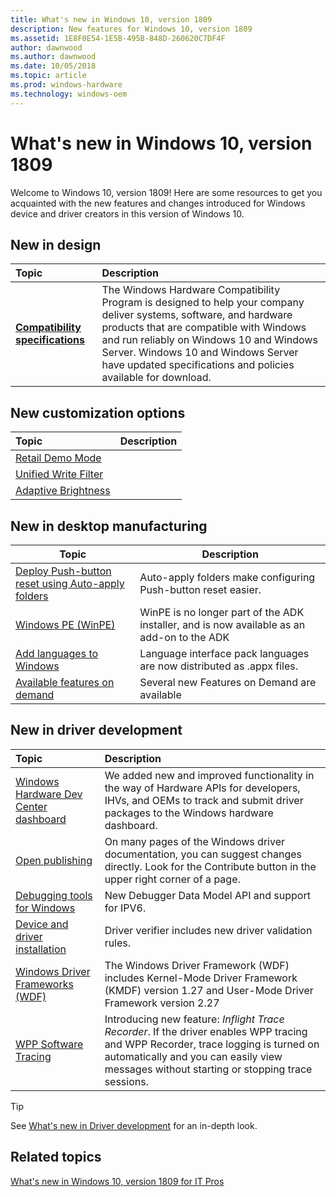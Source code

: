 ```yaml
---
title: What's new in Windows 10, version 1809
description: New features for Windows 10, version 1809
ms.assetid: 1E8F0E54-1E5B-495B-848D-260620C7DF4F
author: dawnwood
ms.author: dawnwood
ms.date: 10/05/2018
ms.topic: article
ms.prod: windows-hardware
ms.technology: windows-oem
---
```

# What's new in Windows 10, version 1809

Welcome to Windows 10, version 1809! Here are some resources to get you acquainted with the new features and changes introduced for Windows device and driver creators in this version of Windows 10.

## New in design

| Topic         | Description                                                                            |
|:-----------------------|:----------------------------------------------------------------------|
| **[Compatibility specifications](https://docs.microsoft.com/en-us/windows-hardware/design/compatibility/whcp-specifications-policies)**           | The Windows Hardware Compatibility Program is designed to help your company deliver systems, software, and hardware products that are compatible with Windows and run reliably on Windows 10 and Windows Server. Windows 10 and Windows Server have updated specifications and policies available for download.     |


## New customization options

| Topic                                      | Description                                                                                             |
|:-------------------------------------------|:--------------------------------------------------------------------------------------------------------|
|[Retail Demo Mode]()|    |
|[Unified Write Filter]()|    |
|[Adaptive Brightness]() |  |

## New in desktop manufacturing

| Topic | Description |
| --- | --- |
| [Deploy Push-button reset using Auto-apply folders](https://docs.microsoft.com/en-us/windows-hardware/manufacture/desktop/deploy-pbr-features-using-auto-apply) |  Auto-apply folders make configuring Push-button reset easier. |
| [Windows PE (WinPE)](https://docs.microsoft.com/en-us/windows-hardware/manufacture/desktop/winpe-intro) | WinPE is no longer part of the ADK installer, and is now available as an add-on to the ADK | 
| [Add languages to Windows](https://docs.microsoft.com/en-us/windows-hardware/manufacture/desktop/add-and-remove-language-packs-offline-using-dism.md) | Language interface pack languages are now distributed as .appx files. |
| [Available features on demand](https://docs.microsoft.com/en-us/windows-hardware/manufacture/features-on-demand-non-language-fod.md) |  Several new Features on Demand are available |


## New in driver development

| Topic                                      | Description                                                                                             |
|:-------------------------------------------|:--------------------------------------------------------------------------------------------------------|
| [Windows Hardware Dev Center dashboard](https://docs.microsoft.com/en-us/windows-hardware/drivers/what-s-new-in-driver-development#windows-hardware-dev-center-dashboard)    |We added new and improved functionality in the way of Hardware APIs for developers, IHVs, and OEMs to track and submit driver packages to the Windows hardware dashboard.     |
| [Open publishing](https://docs.microsoft.com/en-us/windows-hardware/drivers/what-s-new-in-driver-development#open-publishing)  | On many pages of the Windows driver documentation, you can suggest changes directly. Look for the Contribute button in the upper right corner of a page.   |
|[Debugging tools for Windows](https://docs.microsoft.com/en-us/windows-hardware/drivers/what-s-new-in-driver-development#debugging-tools-for-windows)|New Debugger Data Model API and support for IPV6.|
|[Device and driver installation](https://docs.microsoft.com/en-us/windows-hardware/drivers/what-s-new-in-driver-development#device-and-driver-installation)|Driver verifier includes new driver validation rules.|
[Windows Driver Frameworks (WDF)](https://docs.microsoft.com/en-us/windows-hardware/drivers/what-s-new-in-driver-development#windows-driver-frameworks-wdf)|The Windows Driver Framework (WDF) includes Kernel-Mode Driver Framework (KMDF) version 1.27 and User-Mode Driver Framework version 2.27|
|[WPP Software Tracing](https://docs.microsoft.com/en-us/windows-hardware/drivers/what-s-new-in-driver-development#wpp-software-tracing)|Introducing new feature: *Inflight Trace Recorder*. If the driver enables WPP tracing and WPP Recorder, trace logging is turned on automatically and you can easily view messages without starting or stopping trace sessions.|


> [!Tip]
> See [What's new in Driver development](https://docs.microsoft.com/windows-hardware/drivers/what-s-new-in-driver-development) for an in-depth look.


## Related topics

[What's new in Windows 10, version 1809 for IT Pros](https://docs.microsoft.com/windows/whats-new/whats-new-windows-10-version-1809)
